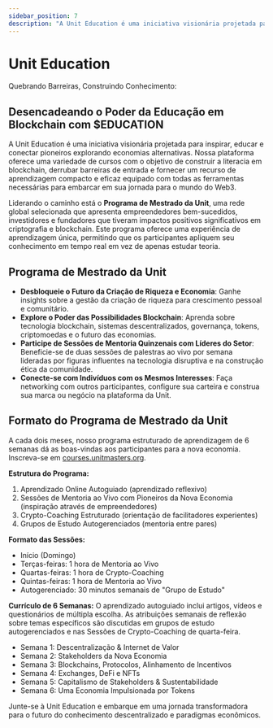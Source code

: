 ```yaml
---
sidebar_position: 7
description: "A Unit Education é uma iniciativa visionária projetada para inspirar, educar e conectar pioneiros explorando economias alternativas."
---
```


# Unit Education

Quebrando Barreiras, Construindo Conhecimento:

## Desencadeando o Poder da Educação em Blockchain com $EDUCATION

A Unit Education é uma iniciativa visionária projetada para inspirar, educar e conectar pioneiros explorando economias alternativas. Nossa plataforma oferece uma variedade de cursos com o objetivo de construir a literacia em blockchain, derrubar barreiras de entrada e fornecer um recurso de aprendizagem compacto e eficaz equipado com todas as ferramentas necessárias para embarcar em sua jornada para o mundo do Web3.

Liderando o caminho está o **Programa de Mestrado da Unit**, uma rede global selecionada que apresenta empreendedores bem-sucedidos, investidores e fundadores que tiveram impactos positivos significativos em criptografia e blockchain. Este programa oferece uma experiência de aprendizagem única, permitindo que os participantes apliquem seu conhecimento em tempo real em vez de apenas estudar teoria.

## Programa de Mestrado da Unit

- **Desbloqueie o Futuro da Criação de Riqueza e Economia**: Ganhe insights sobre a gestão da criação de riqueza para crescimento pessoal e comunitário.
- **Explore o Poder das Possibilidades Blockchain**: Aprenda sobre tecnologia blockchain, sistemas descentralizados, governança, tokens, criptomoedas e o futuro das economias.
- **Participe de Sessões de Mentoria Quinzenais com Líderes do Setor**: Beneficie-se de duas sessões de palestras ao vivo por semana lideradas por figuras influentes na tecnologia disruptiva e na construção ética da comunidade.
- **Conecte-se com Indivíduos com os Mesmos Interesses**: Faça networking com outros participantes, configure sua carteira e construa sua marca ou negócio na plataforma da Unit.

## Formato do Programa de Mestrado da Unit

A cada dois meses, nosso programa estruturado de aprendizagem de 6 semanas dá as boas-vindas aos participantes para a nova economia. Inscreva-se em [courses.unitmasters.org](https://courses.unitmasters.org).

**Estrutura do Programa:**

1. Aprendizado Online Autoguiado (aprendizado reflexivo)
2. Sessões de Mentoria ao Vivo com Pioneiros da Nova Economia (inspiração através de empreendedores)
3. Crypto-Coaching Estruturado (orientação de facilitadores experientes)
4. Grupos de Estudo Autogerenciados (mentoria entre pares)

**Formato das Sessões:**

- Início (Domingo)
- Terças-feiras: 1 hora de Mentoria ao Vivo
- Quartas-feiras: 1 hora de Crypto-Coaching
- Quintas-feiras: 1 hora de Mentoria ao Vivo
- Autogerenciado: 30 minutos semanais de "Grupo de Estudo"

**Currículo de 6 Semanas:**
O aprendizado autoguiado inclui artigos, vídeos e questionários de múltipla escolha. As atribuições semanais de reflexão sobre temas específicos são discutidas em grupos de estudo autogerenciados e nas Sessões de Crypto-Coaching de quarta-feira.

- Semana 1: Descentralização & Internet de Valor
- Semana 2: Stakeholders da Nova Economia
- Semana 3: Blockchains, Protocolos, Alinhamento de Incentivos
- Semana 4: Exchanges, DeFi e NFTs
- Semana 5: Capitalismo de Stakeholders & Sustentabilidade
- Semana 6: Uma Economia Impulsionada por Tokens

Junte-se à Unit Education e embarque em uma jornada transformadora para o futuro do conhecimento descentralizado e paradigmas econômicos.
